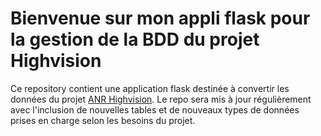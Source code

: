 # Bienvenue sur mon appli flask pour la gestion de la BDD du projet Highvision


Ce repository contient une application flask destinée à convertir les données du projet [ANR Highvision](https://highvision.hypotheses.org/). Le repo sera mis à jour régulièrement avec l'inclusion de nouvelles tables et de nouveaux types de données prises en charge selon les besoins du projet.
